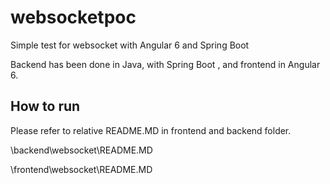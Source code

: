 # websocketpoc

Simple test for websocket with Angular 6 and Spring Boot

Backend has been done in Java, with Spring Boot , and frontend in Angular 6.

## How to run

Please refer to relative README.MD in frontend and backend folder.

\backend\websocket\README.MD

\frontend\websocket\README.MD